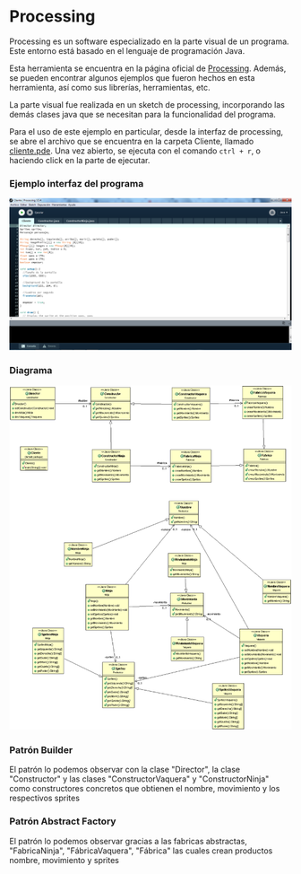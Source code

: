 <h1>Processing</h1>

<p>Processing es un software especializado en la parte visual de un programa. Este entorno está basado en el lenguaje de programación Java.</p>

<p>Esta herramienta se encuentra en la página oficial de <a href = "https://processing.org/">Processing</a>. Además, se pueden encontrar algunos ejemplos que fueron hechos en esta herramienta, así como sus librerías, herramientas, etc.</p>

<p>La parte visual fue realizada en un sketch de processing, incorporando las demás clases java que se necesitan para la funcionalidad del programa.</p>

<p>Para el uso de este ejemplo en particular, desde la interfaz de processing, se abre el archivo que se encuentra en la carpeta Cliente, llamado <a href="https://github.com/AndresBaquero-00/ModelosI/blob/master/BuilderAbstractFactory/Cliente/Cliente.pde">cliente.pde</a>. Una vez abierto, se ejecuta con el comando <code>ctrl + r</code>, o haciendo click en la parte de ejecutar.</p>

<h3>Ejemplo interfaz del programa</h3>
<img src="/Imagenes/Processing.png">


### Diagrama
![alt text](https://raw.githubusercontent.com/AndresBaquero-00/ModelosI/master/Imagenes/ProgramaSprites.gif)

### Patrón Builder
El patrón lo podemos observar con la clase "Director", la clase "Constructor" y las clases "ConstructorVaquera" y "ConstructorNinja" como constructores concretos que obtienen el nombre, movimiento y los respectivos sprites

### Patrón Abstract Factory
El patrón lo podemos observar gracias a las fabricas abstractas, "FabricaNinja", "FábricaVaquera", "Fábrica" las cuales crean productos nombre, movimiento y sprites
